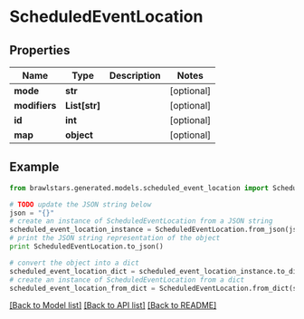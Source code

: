 # ScheduledEventLocation


## Properties
Name | Type | Description | Notes
------------ | ------------- | ------------- | -------------
**mode** | **str** |  | [optional] 
**modifiers** | **List[str]** |  | [optional] 
**id** | **int** |  | [optional] 
**map** | **object** |  | [optional] 

## Example

```python
from brawlstars.generated.models.scheduled_event_location import ScheduledEventLocation

# TODO update the JSON string below
json = "{}"
# create an instance of ScheduledEventLocation from a JSON string
scheduled_event_location_instance = ScheduledEventLocation.from_json(json)
# print the JSON string representation of the object
print ScheduledEventLocation.to_json()

# convert the object into a dict
scheduled_event_location_dict = scheduled_event_location_instance.to_dict()
# create an instance of ScheduledEventLocation from a dict
scheduled_event_location_from_dict = ScheduledEventLocation.from_dict(scheduled_event_location_dict)
```
[[Back to Model list]](../README.md#documentation-for-models) [[Back to API list]](../README.md#documentation-for-api-endpoints) [[Back to README]](../README.md)


